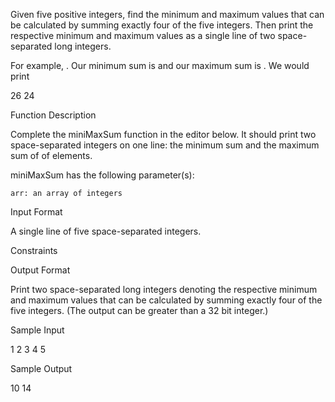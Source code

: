 Given five positive integers, find the minimum and maximum values that can be calculated by summing exactly four of the five integers. Then print the respective minimum and maximum values as a single line of two space-separated long integers.

For example, . Our minimum sum is and our maximum sum is . We would print

26 24

Function Description

Complete the miniMaxSum function in the editor below. It should print two space-separated integers on one line: the minimum sum and the maximum sum of of elements.

miniMaxSum has the following parameter(s):

    arr: an array of integers

Input Format

A single line of five space-separated integers.

Constraints

Output Format

Print two space-separated long integers denoting the respective minimum and maximum values that can be calculated by summing exactly four of the five integers. (The output can be greater than a 32 bit integer.)

Sample Input

1 2 3 4 5

Sample Output

10 14